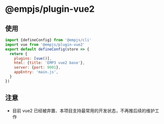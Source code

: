 # @empjs/plugin-vue2 
## 使用
```js
import {defineConfig} from '@empjs/cli'
import vue from '@empjs/plugin-vue2'
export default defineConfig(store => {
  return {
    plugins: [vue()],
    html: {title: 'EMP3 vue2 base'},
    server: {port: 9001},
    appEntry: 'main.js',
  }
})

```
## 注意 
+ 目前 vue2 已经被弃置、本项目支持最常用的开发状态，不再推后续的维护工作